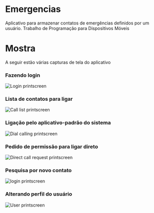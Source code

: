 # Emergencias
Aplicativo para armazenar contatos de emergências definidos por um usuário. Trabalho de Programação para Dispositivos Móveis

# Mostra
A seguir estão várias capturas de tela do aplicativo

### Fazendo login

![Login printscreen](https://lh3.googleusercontent.com/pw/AM-JKLWeyHDOH0CGn_ZF-WjCb-DTYJDZmMkFKy5ZxzgD6DYhTidsUcamjlZ_9nzfeURPQf6NSkEeNqwWt98Tv_QFKLpICm09x0HxwVUZpg5RQz2OB4QDaGtzRGtafMya4iaJ-62-hHAFf6y6cQ9_amz3_8mi=w440-h903-no)

### Lista de contatos para ligar

![Call list printscreen](https://lh3.googleusercontent.com/pw/AM-JKLXl_F8oOA_d6ovJd5_8NXwkGEAcYu5TTztUt9s4vg_z8cVQ6r0JebOntxHmVfxR8LMFH8tNgiAj74XD4q0BK7Kia7QIePwlM_ei1NCoA7YfSk8tuosYc-ipENnmjtIARPuVY4FwzBYHE7EOwmlGJR4I=w440-h903-no)

### Ligação pelo aplicativo-padrão do sistema

![Dial calling printscreen](https://lh3.googleusercontent.com/pw/AM-JKLU2iO4FxEqaGMWRB5HjG0VMr0IE_j_IpwbdL2BmCGPWx7bgfWFcizxFlugZTDQVbQanuwMfUD0KFUzz64qtzZfXANFNF1u90w58gb4inW7yyJLKX5EI0QW6hd4GUv4CwLHvdgtyOdAXY9emdtGL1Ugl=w440-h903-no)

### Pedido de permissão para ligar direto
![Direct call request printscreen](https://lh3.googleusercontent.com/pw/AM-JKLU4cOXv9N4gHTNACXJ2fAUl0ha8imPYgwSB1L3tbGO9PGpRxE_TE66owGqUb4GAsF2Rjbpacjb5jQt8YynqXbqQgQs-OQTax9suUp2Z61WMyQ3tMajSRFCYQcvPKB9dTeL7l5Pi103US7OAuwn8IZGE=w440-h903-no)

### Pesquisa por novo contato

![login printscreen](https://lh3.googleusercontent.com/pw/AM-JKLW9yd5B09hxarescriUvU-OJFzRSC3C_cOysoOfEuQHcz21HPffYvLmVdShyYW_up2poYNAc241KAcA0hGMis4TqLBmfypif15Um8dJj70tqjk2FcvTd4HyHmr1aBXIDm4biiz76Z-QMbUfbvN16f3A=w440-h903-no)

### Alterando perfil do usuário

![User printscreen](https://lh3.googleusercontent.com/pw/AM-JKLU6liGp7sBvB8LYZ2DpD3NHcQ-zuYKguQ0q-GaUk4rB4wTxva_Fmnd7qt1wyHoGkkPk1CwlZxNxwrlTVD2QQN5DM9eTqkq4pIMi3itXC7tACb0ZuaaM6etiSQNKx_2nwOgU0XcJW7N0YjX4je9NoG2a=w440-h903-noB)

